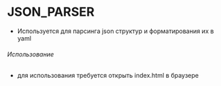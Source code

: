 # JSON_PARSER
- Используется для парсинга json структур и форматирования их в yaml

###### Использование

- для использования требуется открыть index.html в браузере


